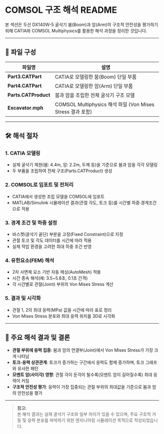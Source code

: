 # COMSOL 구조 해석 README

본 섹션은 두산 DX140W-5 굴삭기 붐(Boom)과 암(Arm)의 구조적 안전성을 평가하기 위해 CATIA와 COMSOL Multiphysics를 활용한 해석 과정을 정리한 것입니다.

---

## 📁 파일 구성

| 파일명               | 설명                                                         |
|----------------------|-------------------------------------------------------------|
| **Part3.CATPart**    | CATIA로 모델링한 붐(Boom) 단일 부품                         |
| **Part4.CATPart**    | CATIA로 모델링한 암(Arm) 단일 부품                          |
| **Parts.CATProduct** | 붐과 암을 조립한 전체 굴삭기 구조 모델                      |
| **Excavator.mph**    | COMSOL Multiphysics 해석 파일 (Von Mises Stress 결과 포함)   |

---

## 🛠️ 해석 절차

### 1. CATIA 모델링
- 실제 굴삭기 제원(붐: 4.4m, 암: 2.2m, 두께 등)을 기준으로 붐과 암을 각각 모델링
- 두 부품을 조립하여 전체 구조(Parts.CATProduct) 생성

### 2. COMSOL로 임포트 및 전처리
- CATIA에서 생성한 조립 모델을 COMSOL에 임포트
- MATLAB/Simulink 시뮬레이션 결과(관절 각도, 토크 등)를 시간별 하중·경계조건으로 적용

### 3. 경계 조건 및 하중 설정
- 바스켓(굴삭기 끝단) 부분을 고정(Fixed Constraint)으로 지정
- 관절 토크 및 각도 데이터를 시간에 따라 적용
- 실제 작업 환경을 고려한 최대 하중 조건 반영

### 4. 유한요소(FEM) 해석
- 2차 사면체 요소 기반 자동 메싱(AutoMesh) 적용
- 시간 종속 해석(예: 3.5~5.8초, 0.1초 간격)
- 각 시간별로 관절(Joint) 부위의 Von Mises Stress 계산

### 5. 결과 및 시각화
- 관절 1, 2의 최대 응력(MPa) 값을 시간에 따라 표로 정리
- Von Mises Stress 분포와 최대 응력 위치를 3D로 시각화

---

## 🔎 주요 해석 결과 및 결론

- **관절 부위에 응력 집중**: 붐과 암의 연결부(Joint)에서 Von Mises Stress가 가장 크게 나타남
- **토크-응력 상관관계**: 토크가 증가하는 구간에서 응력도 함께 증가하며, 토크 그래프와 유사한 패턴
- **모멘트 암(사이각) 영향**: 관절 각이 둔각이 될수록(모멘트 암이 길어질수록) 최대 응력이 커짐
- **구조적 안전성 평가**: 응력이 가장 집중되는 관절 부위의 최대값을 기준으로 붐과 암의 안전성을 평가

---

> **참고:**  
> 본 해석 결과는 실제 굴삭기 구조와 일부 차이가 있을 수 있으며, 주요 구조적 거동 및 응력 분포를 파악하기 위한 엔지니어링 시뮬레이션 목적으로 작성되었습니다.
